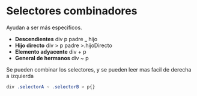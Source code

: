 # Selectores combinadores
Ayudan a ser más especificos.
 - __Descendientes__        div p
    padre _ hijo
 - __Hijo directo__         div > p
    padre >.hijoDirecto
 - __Elemento adyacente__   div + p
 - __General de hermanos__  div ~ p

Se pueden combinar los selectores, y se pueden leer mas facil de derecha a izquierda
```css
div .selectorA ~ .selectorB > p{}
```

